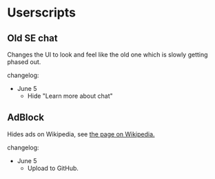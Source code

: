 # Userscripts

## Old SE chat
Changes the UI to look and feel like the old one which is slowly getting phased out.


changelog:

- June 5  
  - Hide "Learn more about chat"

## AdBlock
Hides ads on Wikipedia, see [the page on Wikipedia.](en.wikipedia.org/wiki/User:Twineeea/AdBlock)

changelog:

- June 5
   - Upload to GitHub.
